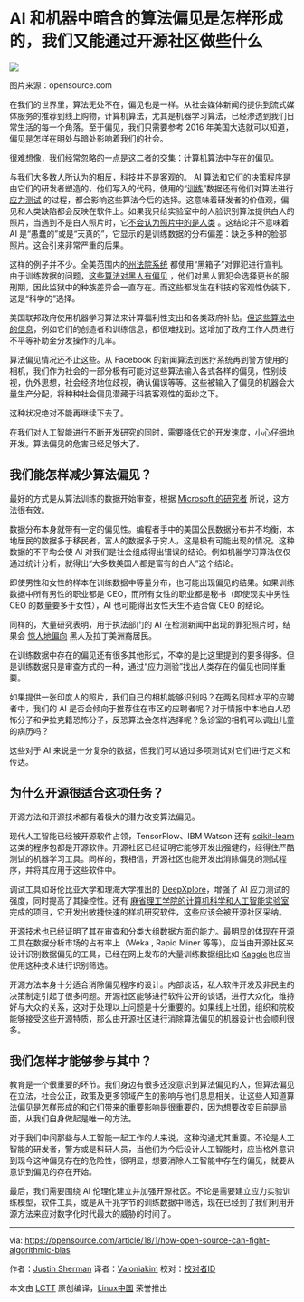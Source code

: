 AI 和机器中暗含的算法偏见是怎样形成的，我们又能通过开源社区做些什么
======

![](https://opensource.com/sites/default/files/styles/image-full-size/public/lead-images/LAW_goodbadugly.png?itok=ZxaimUWU)

图片来源：opensource.com

在我们的世界里，算法无处不在，偏见也是一样。从社会媒体新闻的提供到流式媒体服务的推荐到线上购物，计算机算法，尤其是机器学习算法，已经渗透到我们日常生活的每一个角落。至于偏见，我们只需要参考 2016 年美国大选就可以知道，偏见是怎样在明处与暗处影响着我们的社会。

很难想像，我们经常忽略的一点是这二者的交集：计算机算法中存在的偏见。

与我们大多数人所认为的相反，科技并不是客观的。 AI 算法和它们的决策程序是由它们的研发者塑造的，他们写入的代码，使用的“[训练][1]”数据还有他们对算法进行[应力测试][2] 的过程，都会影响这些算法今后的选择。这意味着研发者的价值观，偏见和人类缺陷都会反映在软件上。如果我只给实验室中的人脸识别算法提供白人的照片，当遇到不是白人照片时，它[不会认为照片中的是人类][3] 。这结论并不意味着 AI 是“愚蠢的”或是“天真的”，它显示的是训练数据的分布偏差：缺乏多种的脸部照片。这会引来非常严重的后果。

这样的例子并不少。全美范围内的[州法院系统][4] 都使用“黑箱子”对罪犯进行宣判。由于训练数据的问题，[这些算法对黑人有偏见][5] ，他们对黑人罪犯会选择更长的服刑期，因此监狱中的种族差异会一直存在。而这些都发生在科技的客观性伪装下，这是“科学的”选择。

美国联邦政府使用机器学习算法来计算福利性支出和各类政府补贴。[但这些算法中的信息][6]，例如它们的创造者和训练信息，都很难找到。这增加了政府工作人员进行不平等补助金分发操作的几率。

算法偏见情况还不止这些。从 Facebook 的新闻算法到医疗系统再到警方使用的相机，我们作为社会的一部分极有可能对这些算法输入各式各样的偏见，性别歧视，仇外思想，社会经济地位歧视，确认偏误等等。这些被输入了偏见的机器会大量生产分配，将种种社会偏见潜藏于科技客观性的面纱之下。

这种状况绝对不能再继续下去了。

在我们对人工智能进行不断开发研究的同时，需要降低它的开发速度，小心仔细地开发。算法偏见的危害已经足够大了。

## 我们能怎样减少算法偏见？

最好的方式是从算法训练的数据开始审查，根据 [Microsoft 的研究者][2] 所说，这方法很有效。

数据分布本身就带有一定的偏见性。编程者手中的美国公民数据分布并不均衡，本地居民的数据多于移民者，富人的数据多于穷人，这是极有可能出现的情况。这种数据的不平均会使 AI 对我们是社会组成得出错误的结论。例如机器学习算法仅仅通过统计分析，就得出“大多数美国人都是富有的白人”这个结论。 

即使男性和女性的样本在训练数据中等量分布，也可能出现偏见的结果。如果训练数据中所有男性的职业都是 CEO，而所有女性的职业都是秘书（即使现实中男性 CEO 的数量要多于女性），AI 也可能得出女性天生不适合做 CEO 的结论。

同样的，大量研究表明，用于执法部门的 AI 在检测新闻中出现的罪犯照片时，结果会 [惊人地偏向][7] 黑人及拉丁美洲裔居民。

在训练数据中存在的偏见还有很多其他形式，不幸的是比这里提到的要多得多。但是训练数据只是审查方式的一种，通过“应力测验”找出人类存在的偏见也同样重要。

如果提供一张印度人的照片，我们自己的相机能够识别吗？在两名同样水平的应聘者中，我们的 AI 是否会倾向于推荐住在市区的应聘者呢？对于情报中本地白人恐怖分子和伊拉克籍恐怖分子，反恐算法会怎样选择呢？急诊室的相机可以调出儿童的病历吗？

这些对于 AI 来说是十分复杂的数据，但我们可以通过多项测试对它们进行定义和传达。

## 为什么开源很适合这项任务？

开源方法和开源技术都有着极大的潜力改变算法偏见。

现代人工智能已经被开源软件占领，TensorFlow、IBM Watson 还有 [scikit-learn][8] 这类的程序包都是开源软件。开源社区已经证明它能够开发出强健的，经得住严酷测试的机器学习工具。同样的，我相信，开源社区也能开发出消除偏见的测试程序，并将其应用于这些软件中。

调试工具如哥伦比亚大学和理海大学推出的 [DeepXplore][9]，增强了 AI 应力测试的强度，同时提高了其操控性。还有 [麻省理工学院的计算机科学和人工智能实验室][10]完成的项目，它开发出敏捷快速的样机研究软件，这些应该会被开源社区采纳。

开源技术也已经证明了其在审查和分类大组数据方面的能力。最明显的体现在开源工具在数据分析市场的占有率上（Weka , Rapid Miner 等等）。应当由开源社区来设计识别数据偏见的工具，已经在网上发布的大量训练数据组比如 [Kaggle][11]也应当使用这种技术进行识别筛选。

开源方法本身十分适合消除偏见程序的设计。内部谈话，私人软件开发及非民主的决策制定引起了很多问题。开源社区能够进行软件公开的谈话，进行大众化，维持好与大众的关系，这对于处理以上问题是十分重要的。如果线上社团，组织和院校能够接受这些开源特质，那么由开源社区进行消除算法偏见的机器设计也会顺利很多。

## 我们怎样才能够参与其中？

教育是一个很重要的环节。我们身边有很多还没意识到算法偏见的人，但算法偏见在立法，社会公正，政策及更多领域产生的影响与他们息息相关。让这些人知道算法偏见是怎样形成的和它们带来的重要影响是很重要的，因为想要改变目前是局面，从我们自身做起是唯一的方法。

对于我们中间那些与人工智能一起工作的人来说，这种沟通尤其重要。不论是人工智能的研发者，警方或是科研人员，当他们为今后设计人工智能时，应当格外意识到现今这种偏见存在的危险性，很明显，想要消除人工智能中存在的偏见，就要从意识到偏见的存在开始。

最后，我们需要围绕 AI 伦理化建立并加强开源社区。不论是需要建立应力实验训练模型，软件工具，或是从千兆字节的训练数据中筛选，现在已经到了我们利用开源方法来应对数字化时代最大的威胁的时间了。

--------------------------------------------------------------------------------

via: https://opensource.com/article/18/1/how-open-source-can-fight-algorithmic-bias

作者：[Justin Sherman][a]
译者：[Valoniakim](https://github.com/Valoniakim)
校对：[校对者ID](https://github.com/校对者ID)

本文由 [LCTT](https://github.com/LCTT/TranslateProject) 原创编译，[Linux中国](https://linux.cn/) 荣誉推出

[a]:https://opensource.com/users/justinsherman
[1]:https://www.crowdflower.com/what-is-training-data/
[2]:https://medium.com/microsoft-design/how-to-recognize-exclusion-in-ai-ec2d6d89f850
[3]:https://www.ted.com/talks/joy_buolamwini_how_i_m_fighting_bias_in_algorithms
[4]:https://www.wired.com/2017/04/courts-using-ai-sentence-criminals-must-stop-now/
[5]:https://www.propublica.org/article/machine-bias-risk-assessments-in-criminal-sentencing
[6]:https://papers.ssrn.com/sol3/papers.cfm?abstract_id=3012499
[7]:https://www.hivlawandpolicy.org/sites/default/files/Race%20and%20Punishment-%20Racial%20Perceptions%20of%20Crime%20and%20Support%20for%20Punitive%20Policies%20%282014%29.pdf
[8]:http://scikit-learn.org/stable/
[9]:https://arxiv.org/pdf/1705.06640.pdf
[10]:https://www.csail.mit.edu/research/understandable-deep-networks
[11]:https://www.kaggle.com/datasets
